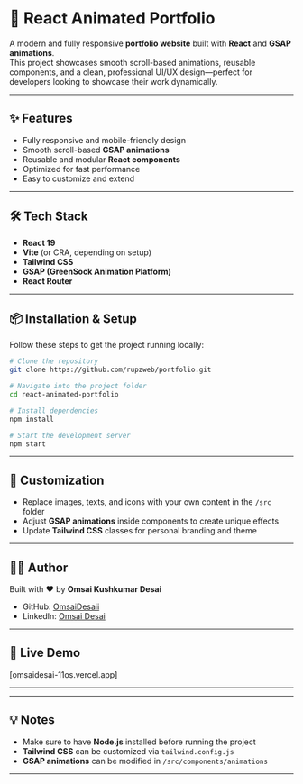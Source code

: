 
# 🚀 React Animated Portfolio

A modern and fully responsive **portfolio website** built with **React** and **GSAP animations**.  
This project showcases smooth scroll-based animations, reusable components, and a clean, professional UI/UX design—perfect for developers looking to showcase their work dynamically.

---

## ✨ Features
- Fully responsive and mobile-friendly design  
- Smooth scroll-based **GSAP animations**  
- Reusable and modular **React components**  
- Optimized for fast performance  
- Easy to customize and extend  

---

## 🛠 Tech Stack
- **React 19**  
- **Vite** (or CRA, depending on setup)  
- **Tailwind CSS**  
- **GSAP (GreenSock Animation Platform)**  
- **React Router**  

---

## 📦 Installation & Setup

Follow these steps to get the project running locally:

```bash
# Clone the repository
git clone https://github.com/rupzweb/portfolio.git

# Navigate into the project folder
cd react-animated-portfolio

# Install dependencies
npm install

# Start the development server
npm start
```

---

## 🔧 Customization

- Replace images, texts, and icons with your own content in the `/src` folder  
- Adjust **GSAP animations** inside components to create unique effects  
- Update **Tailwind CSS** classes for personal branding and theme  

---

## 👩‍💻 Author

Built with ❤️ by **Omsai Kushkumar Desai**  
- GitHub: [OmsaiDesaii](https://github.com/omsaidesaii)  
- LinkedIn: [Omsai Desai](https://www.linkedin.com/in/omsai-desai-a924a6300/)  

---

## 📌 Live Demo

[omsaidesai-11os.vercel.app]  

---



---

## 💡 Notes

- Make sure to have **Node.js** installed before running the project  
- **Tailwind CSS** can be customized via `tailwind.config.js`  
- **GSAP animations** can be modified in `/src/components/animations`  

---

